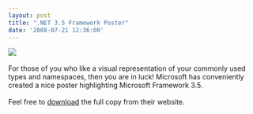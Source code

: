 ```yaml
---
layout: post
title: ".NET 3.5 Framework Poster"
date: '2008-07-21 12:36:00'
---
```


<div><a href="http://bp3.blogger.com/_L6DiZQsfJzs/SISIl3EOoVI/AAAAAAAAD3A/mMBrPl4mtXU/s1600-h/poster_d2ee1cba-9366-4fe5-a8ac-6166a5860f7a.png" imageanchor="1"><img src="http://bp3.blogger.com/_L6DiZQsfJzs/SISIl3EOoVI/AAAAAAAAD3A/qyThIu8gZjI/s320-R/poster_d2ee1cba-9366-4fe5-a8ac-6166a5860f7a.png"></a></div><br>For those of you who like a visual representation of your commonly used types and namespaces, then you are in luck! Microsoft has conveniently created a nice poster highlighting Microsoft Framework 3.5. <br><br>Feel free to <a href="http://www.microsoft.com/downloads/details.aspx?familyid=7B645F3A-6D22-4548-A0D8-C2A27E1917F8&displaylang=en">download</a> the full copy from their website.